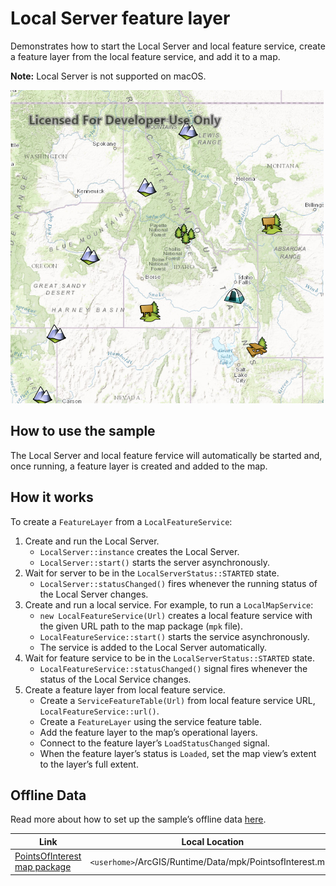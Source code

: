 # Local Server feature layer

Demonstrates how to start the Local Server and local feature service,
create a feature layer from the local feature service, and add it to a
map.

**Note:** Local Server is not supported on macOS.

![](screenshot.png)

## How to use the sample

The Local Server and local feature fervice will automatically be started
and, once running, a feature layer is created and added to the map.

## How it works

To create a `FeatureLayer` from a `LocalFeatureService`:

1.  Create and run the Local Server.
      - `LocalServer::instance` creates the Local Server.
      - `LocalServer::start()` starts the server asynchronously.
2.  Wait for server to be in the `LocalServerStatus::STARTED` state.
      - `LocalServer::statusChanged()` fires whenever the running status
        of the Local Server changes.
3.  Create and run a local service. For example, to run a
    `LocalMapService`:
      - `new LocalFeatureService(Url)` creates a local feature service
        with the given URL path to the map package (`mpk` file).
      - `LocalFeatureService::start()` starts the service
        asynchronously.
      - The service is added to the Local Server automatically.
4.  Wait for feature service to be in the `LocalServerStatus::STARTED`
    state.
      - `LocalFeatureService::statusChanged()` signal fires whenever the
        status of the Local Service changes.
5.  Create a feature layer from local feature service.
      - Create a `ServiceFeatureTable(Url)` from local feature service
        URL, `LocalFeatureService::url()`.
      - Create a `FeatureLayer` using the service feature table.
      - Add the feature layer to the map’s operational layers.
      - Connect to the feature layer’s `LoadStatusChanged` signal.
      - When the feature layer’s status is `Loaded`, set the map view’s
        extent to the layer’s full extent.

## Offline Data

Read more about how to set up the sample’s offline data
[here](http://links.esri.com/ArcGISRuntimeQtSamples).

| Link                                                                                                      | Local Location                                            |
| --------------------------------------------------------------------------------------------------------- | --------------------------------------------------------- |
| [PointsOfInterest map package](https://www.arcgis.com/home/item.html?id=4e94fec734434d1288e6ebe36c3c461f) | `<userhome>`/ArcGIS/Runtime/Data/mpk/PointsofInterest.mpk |
